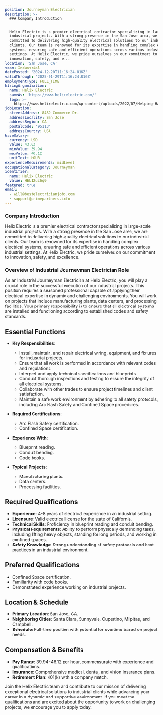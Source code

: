 ```yaml
---
position: Journeyman Electrician
description: >-
  ### Company Introduction


  Helix Electric is a premier electrical contractor specializing in large-scale
  industrial projects. With a strong presence in the San Jose area, we are
  committed to delivering high-quality electrical solutions to our industrial
  clients. Our team is renowned for its expertise in handling complex electrical
  systems, ensuring safe and efficient operations across various industrial
  settings. At Helix Electric, we pride ourselves on our commitment to
  innovation, safety, and e...
location: 'San Jose, CA'
team: Industrial
datePosted: '2024-12-20T11:16:24.816Z'
validThrough: '2025-01-29T11:16:24.816Z'
employmentType: FULL_TIME
hiringOrganization:
  name: Helix Electric
  sameAs: 'https://www.helixelectric.com/'
  logo: >-
    https://www.helixelectric.com/wp-content/uploads/2022/07/Helping-Hands-Logo_Blue-e1656694113799.jpg
jobLocation:
  streetAddress: 8439 Commerce Dr.
  addressLocality: San Jose
  addressRegion: CA
  postalCode: '95113'
  addressCountry: USA
baseSalary:
  currency: USD
  value: 43.03
  minValue: 39.94
  maxValue: 46.12
  unitText: HOUR
experienceRequirements: midLevel
occupationalCategory: Journeyman
identifier:
  name: Helix Electric
  value: HELI2uc6q0
featured: true
email:
  - will@bestelectricianjobs.com
  - support@primepartners.info
---
```




### Company Introduction

Helix Electric is a premier electrical contractor specializing in large-scale industrial projects. With a strong presence in the San Jose area, we are committed to delivering high-quality electrical solutions to our industrial clients. Our team is renowned for its expertise in handling complex electrical systems, ensuring safe and efficient operations across various industrial settings. At Helix Electric, we pride ourselves on our commitment to innovation, safety, and excellence.

### Overview of Industrial Journeyman Electrician Role

As an Industrial Journeyman Electrician at Helix Electric, you will play a crucial role in the successful execution of our industrial projects. This position requires a seasoned professional capable of applying their electrical expertise in dynamic and challenging environments. You will work on projects that include manufacturing plants, data centers, and processing facilities. Your primary responsibility is to ensure that all electrical systems are installed and functioning according to established codes and safety standards.

## Essential Functions

- **Key Responsibilities**: 
  - Install, maintain, and repair electrical wiring, equipment, and fixtures for industrial projects.
  - Ensure that all work is performed in accordance with relevant codes and regulations.
  - Interpret and apply technical specifications and blueprints.
  - Conduct thorough inspections and testing to ensure the integrity of all electrical systems.
  - Collaborate with other trades to ensure project timelines and client satisfaction.
  - Maintain a safe work environment by adhering to all safety protocols, including Arc Flash Safety and Confined Space procedures.

- **Required Certifications**:
  - Arc Flash Safety certification.
  - Confined Space certification.

- **Experience With**:
  - Blueprint reading.
  - Conduit bending.
  - Code books.

- **Typical Projects**:
  - Manufacturing plants.
  - Data centers.
  - Processing facilities.

## Required Qualifications

- **Experience**: 4-8 years of electrical experience in an industrial setting.
- **Licensure**: Valid electrical license for the state of California.
- **Technical Skills**: Proficiency in blueprint reading and conduit bending.
- **Physical Requirements**: Ability to perform physically demanding tasks, including lifting heavy objects, standing for long periods, and working in confined spaces.
- **Safety Knowledge**: Strong understanding of safety protocols and best practices in an industrial environment.

## Preferred Qualifications

- Confined Space certification.
- Familiarity with code books.
- Demonstrated experience working on industrial projects.

## Location & Schedule

- **Primary Location**: San Jose, CA.
- **Neighboring Cities**: Santa Clara, Sunnyvale, Cupertino, Milpitas, and Campbell.
- **Schedule**: Full-time position with potential for overtime based on project needs.

## Compensation & Benefits

- **Pay Range**: $39.94-$46.12 per hour, commensurate with experience and qualifications.
- **Insurance**: Comprehensive medical, dental, and vision insurance plans.
- **Retirement Plan**: 401(k) with a company match.

Join the Helix Electric team and contribute to our mission of delivering exceptional electrical solutions to industrial clients while advancing your career in a dynamic and supportive environment. If you meet the qualifications and are excited about the opportunity to work on challenging projects, we encourage you to apply today.
